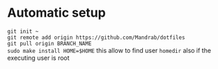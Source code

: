 # Automatic setup
`git init ~`<br>
`git remote add origin https://github.com/Mandrab/dotfiles`<br>
`git pull origin BRANCH_NAME`<br>
`sudo make install HOME=$HOME` this allow to find user `homedir` also if the executing user is root
